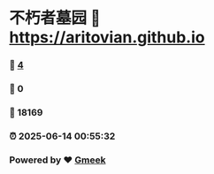 # 不朽者墓园 :link: https://aritovian.github.io 
### :page_facing_up: [4](https://aritovian.github.io/tag.html) 
### :speech_balloon: 0 
### :hibiscus: 18169 
### :alarm_clock: 2025-06-14 00:55:32 
### Powered by :heart: [Gmeek](https://github.com/Meekdai/Gmeek)

